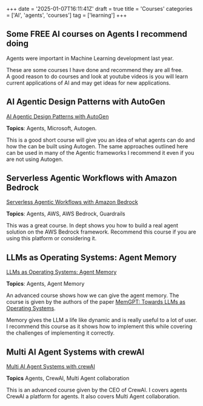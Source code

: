 +++
date = '2025-01-07T16:11:41Z'
draft = true
title = 'Courses'
categories = ['AI', 'agents', 'courses']
tag = ['learning'] 
+++

## Some FREE AI courses on Agents I recommend doing

Agents were important in Machine Learning development last year. 

These are some courses I have done and recommend they are all free.  
A good reason to do courses and look at youtube videos is you will learn current applications of AI and may get ideas for new applications.


## AI Agentic Design Patterns with AutoGen 
[AI Agentic Design Patterns with AutoGen](https://www.deeplearning.ai/short-courses/ai-agentic-design-patterns-with-autogen/)  

**Topics**: Agents, Microsoft, Autogen. 

This is a good short course will give you an idea of what agents can do and how the can be built using Autogen. The same approaches outlined here can be used in many of the Agentic frameworks I recommend it even if you are not using Autogen.

## Serverless Agentic Workflows with Amazon Bedrock
[Serverless Agentic Workflows with Amazon Bedrock](https://www.deeplearning.ai/short-courses/serverless-agentic-workflows-with-amazon-bedrock/)


**Topics**: Agents, AWS, AWS Bedrock, Guardrails 

This was a great course. In dept shows you how to build a real agent solution on the AWS Bedrock framework. Recommend this course if you are using this platform or considering it.

## LLMs as Operating Systems: Agent Memory
[LLMs as Operating Systems: Agent Memory](https://learn.deeplearning.ai/courses/llms-as-operating-systems-agent-memory/)


**Topics**: Agents, Agent Memory

An advanced course shows how we can give the agent memory. The course is given by the authors of the paper [MemGPT: Towards LLMs as Operating Systems](https://arxiv.org/abs/2310.08560).

Memory gives the LLM a life like dynamic and is really useful to a lot of user. I recommend this course as it shows how to implement this while covering the challenges of implementing it correctly.

## Multi AI Agent Systems with crewAI
[Multi AI Agent Systems with crewAI](https://learn.deeplearning.ai/courses/multi-ai-agent-systems-with-crewai)

**Topics** Agents, CrewAI, Multi Agent collaboration 

This is an advanced course given by the CEO of CrewAI. I covers agents CrewAI a platform for agents. It also covers Multi Agent collaboration. 